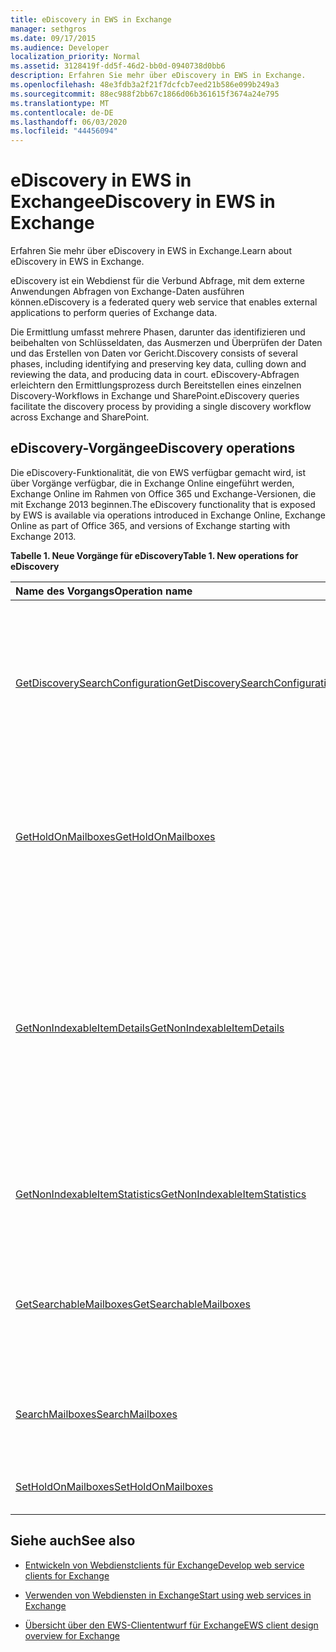 ```yaml
---
title: eDiscovery in EWS in Exchange
manager: sethgros
ms.date: 09/17/2015
ms.audience: Developer
localization_priority: Normal
ms.assetid: 3128419f-dd5f-46d2-bb0d-0940738d0bb6
description: Erfahren Sie mehr über eDiscovery in EWS in Exchange.
ms.openlocfilehash: 48e3fdb3a2f21f7dcfcb7eed21b586e099b249a3
ms.sourcegitcommit: 88ec988f2bb67c1866d06b361615f3674a24e795
ms.translationtype: MT
ms.contentlocale: de-DE
ms.lasthandoff: 06/03/2020
ms.locfileid: "44456094"
---
```

# <a name="ediscovery-in-ews-in-exchange"></a><span data-ttu-id="4e8db-103">eDiscovery in EWS in Exchange</span><span class="sxs-lookup"><span data-stu-id="4e8db-103">eDiscovery in EWS in Exchange</span></span>

<span data-ttu-id="4e8db-104">Erfahren Sie mehr über eDiscovery in EWS in Exchange.</span><span class="sxs-lookup"><span data-stu-id="4e8db-104">Learn about eDiscovery in EWS in Exchange.</span></span>
  
<span data-ttu-id="4e8db-105">eDiscovery ist ein Webdienst für die Verbund Abfrage, mit dem externe Anwendungen Abfragen von Exchange-Daten ausführen können.</span><span class="sxs-lookup"><span data-stu-id="4e8db-105">eDiscovery is a federated query web service that enables external applications to perform queries of Exchange data.</span></span>
  
<span data-ttu-id="4e8db-106">Die Ermittlung umfasst mehrere Phasen, darunter das identifizieren und beibehalten von Schlüsseldaten, das Ausmerzen und Überprüfen der Daten und das Erstellen von Daten vor Gericht.</span><span class="sxs-lookup"><span data-stu-id="4e8db-106">Discovery consists of several phases, including identifying and preserving key data, culling down and reviewing the data, and producing data in court.</span></span> <span data-ttu-id="4e8db-107">eDiscovery-Abfragen erleichtern den Ermittlungsprozess durch Bereitstellen eines einzelnen Discovery-Workflows in Exchange und SharePoint.</span><span class="sxs-lookup"><span data-stu-id="4e8db-107">eDiscovery queries facilitate the discovery process by providing a single discovery workflow across Exchange and SharePoint.</span></span>
  
## <a name="ediscovery-operations"></a><span data-ttu-id="4e8db-108">eDiscovery-Vorgänge</span><span class="sxs-lookup"><span data-stu-id="4e8db-108">eDiscovery operations</span></span>

<span data-ttu-id="4e8db-109">Die eDiscovery-Funktionalität, die von EWS verfügbar gemacht wird, ist über Vorgänge verfügbar, die in Exchange Online eingeführt werden, Exchange Online im Rahmen von Office 365 und Exchange-Versionen, die mit Exchange 2013 beginnen.</span><span class="sxs-lookup"><span data-stu-id="4e8db-109">The eDiscovery functionality that is exposed by EWS is available via operations introduced in Exchange Online, Exchange Online as part of Office 365, and versions of Exchange starting with Exchange 2013.</span></span> 
  
<span data-ttu-id="4e8db-110">**Tabelle 1. Neue Vorgänge für eDiscovery**</span><span class="sxs-lookup"><span data-stu-id="4e8db-110">**Table 1. New operations for eDiscovery**</span></span>

|<span data-ttu-id="4e8db-111">**Name des Vorgangs**</span><span class="sxs-lookup"><span data-stu-id="4e8db-111">**Operation name**</span></span>|<span data-ttu-id="4e8db-112">**Beschreibung**</span><span class="sxs-lookup"><span data-stu-id="4e8db-112">**Description**</span></span>|
|:-----|:-----|
|[<span data-ttu-id="4e8db-113">GetDiscoverySearchConfiguration</span><span class="sxs-lookup"><span data-stu-id="4e8db-113">GetDiscoverySearchConfiguration</span></span>](https://msdn.microsoft.com/library/8a54a6dc-110c-4972-a8bc-5ddb43c4b857%28Office.15%29.aspx) <br/> |<span data-ttu-id="4e8db-114">Ruft Konfigurationsinformationen für in-Place-Speicher, gespeicherte Ermittlungs suchen und die für die Ermittlungs Suche aktivierten Postfächer ab.</span><span class="sxs-lookup"><span data-stu-id="4e8db-114">Gets configuration information for in-place holds, saved discovery searches, and the mailboxes that are enabled for discovery search.</span></span>  <br/> |
|[<span data-ttu-id="4e8db-115">GetHoldOnMailboxes</span><span class="sxs-lookup"><span data-stu-id="4e8db-115">GetHoldOnMailboxes</span></span>](https://msdn.microsoft.com/library/9157f329-80b4-4cd0-a158-378064966ae6%28Office.15%29.aspx) <br/> |<span data-ttu-id="4e8db-116">Ruft den Status eines abfragebasierten haltebereichs ab, der mithilfe des [SetHoldOnMailboxes-Vorgangs](https://msdn.microsoft.com/library/9015a0d8-3495-461b-aa79-797d23169585%28Office.15%29.aspx)festgelegt wird.</span><span class="sxs-lookup"><span data-stu-id="4e8db-116">Gets the status of a query-based hold, which is set by using the [SetHoldOnMailboxes operation](https://msdn.microsoft.com/library/9015a0d8-3495-461b-aa79-797d23169585%28Office.15%29.aspx).</span></span>  <br/> |
|[<span data-ttu-id="4e8db-117">GetNonIndexableItemDetails</span><span class="sxs-lookup"><span data-stu-id="4e8db-117">GetNonIndexableItemDetails</span></span>](https://msdn.microsoft.com/library/9279c3ad-f7c8-4bbc-b0a7-2c78416cb39a%28Office.15%29.aspx) <br/> |<span data-ttu-id="4e8db-118">Ruft Details zu Elementen ab, die nicht indiziert werden können.</span><span class="sxs-lookup"><span data-stu-id="4e8db-118">Retrieves details about items that cannot be indexed.</span></span> <span data-ttu-id="4e8db-119">Dies umfasst, jedoch nicht auf die Element-ID, einen Fehlercode, eine Fehlerbeschreibung, bei dem Versuch, das Element zu indizieren, sowie zusätzliche Informationen zur Datei.</span><span class="sxs-lookup"><span data-stu-id="4e8db-119">This includes, but is not limited to, the item identifier, an error code, an error description, when an attempt was made to index the item, and additional information about the file.</span></span>  <br/> |
|[<span data-ttu-id="4e8db-120">GetNonIndexableItemStatistics</span><span class="sxs-lookup"><span data-stu-id="4e8db-120">GetNonIndexableItemStatistics</span></span>](https://msdn.microsoft.com/library/ed077877-9d98-4434-b8b6-a4a905e7f7a6%28Office.15%29.aspx) <br/> |<span data-ttu-id="4e8db-121">Ruft die Anzahl der Elemente ab, die nicht in einem Postfach indiziert werden können.</span><span class="sxs-lookup"><span data-stu-id="4e8db-121">Retrieves the count of items that cannot be indexed in a mailbox.</span></span>  <br/> |
|[<span data-ttu-id="4e8db-122">GetSearchableMailboxes</span><span class="sxs-lookup"><span data-stu-id="4e8db-122">GetSearchableMailboxes</span></span>](https://msdn.microsoft.com/library/47f8ff57-4835-4d2d-9136-44afb31a4cbe%28Office.15%29.aspx) <br/> |<span data-ttu-id="4e8db-123">Ruft eine Liste von Postfächern ab, für die der Client über die Berechtigung zum Durchsuchen oder Ausführen von eDiscovery verfügt.</span><span class="sxs-lookup"><span data-stu-id="4e8db-123">Gets a list of mailboxes that the client has permission to search or perform eDiscovery on.</span></span>  <br/> |
|[<span data-ttu-id="4e8db-124">SearchMailboxes</span><span class="sxs-lookup"><span data-stu-id="4e8db-124">SearchMailboxes</span></span>](https://msdn.microsoft.com/library/8a67c1d8-d021-4e68-aa62-35f7d9c2edc7%28Office.15%29.aspx) <br/> |<span data-ttu-id="4e8db-125">Sucht nach Elementen in bestimmten Postfächern, die Abfrageschlüsselwörtern entsprechen.</span><span class="sxs-lookup"><span data-stu-id="4e8db-125">Searches for items in specific mailboxes that match query keywords.</span></span>  <br/> |
|[<span data-ttu-id="4e8db-126">SetHoldOnMailboxes</span><span class="sxs-lookup"><span data-stu-id="4e8db-126">SetHoldOnMailboxes</span></span>](https://msdn.microsoft.com/library/9015a0d8-3495-461b-aa79-797d23169585%28Office.15%29.aspx) <br/> |<span data-ttu-id="4e8db-127">Legt einen abfragebasierten Haltebereich für Elemente fest.</span><span class="sxs-lookup"><span data-stu-id="4e8db-127">Sets a query-based hold on items.</span></span>  <br/> |
   
## <a name="see-also"></a><span data-ttu-id="4e8db-128">Siehe auch</span><span class="sxs-lookup"><span data-stu-id="4e8db-128">See also</span></span>

- [<span data-ttu-id="4e8db-129">Entwickeln von Webdienstclients für Exchange</span><span class="sxs-lookup"><span data-stu-id="4e8db-129">Develop web service clients for Exchange</span></span>](develop-web-service-clients-for-exchange.md)
    
- [<span data-ttu-id="4e8db-130">Verwenden von Webdiensten in Exchange</span><span class="sxs-lookup"><span data-stu-id="4e8db-130">Start using web services in Exchange</span></span>](start-using-web-services-in-exchange.md)
    
- [<span data-ttu-id="4e8db-131">Übersicht über den EWS-Cliententwurf für Exchange</span><span class="sxs-lookup"><span data-stu-id="4e8db-131">EWS client design overview for Exchange</span></span>](ews-client-design-overview-for-exchange.md)
    

